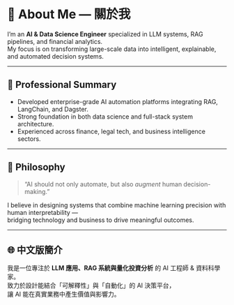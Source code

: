 # 🧭 About Me — 關於我  

I’m an **AI & Data Science Engineer** specialized in LLM systems, RAG pipelines, and financial analytics.  
My focus is on transforming large-scale data into intelligent, explainable, and automated decision systems.

---

## 💼 Professional Summary
- Developed enterprise-grade AI automation platforms integrating RAG, LangChain, and Dagster.  
- Strong foundation in both data science and full-stack system architecture.  
- Experienced across finance, legal tech, and business intelligence sectors.

---

## 🌱 Philosophy
> “AI should not only automate, but also *augment* human decision-making.”

I believe in designing systems that combine machine learning precision with human interpretability —  
bridging technology and business to drive meaningful outcomes.

---

## 🌐 中文版簡介
我是一位專注於 **LLM 應用、RAG 系統與量化投資分析** 的 AI 工程師 & 資料科學家。  
致力於設計能結合「可解釋性」與「自動化」的 AI 決策平台，  
讓 AI 能在真實業務中產生價值與影響力。
